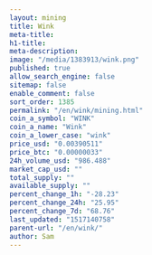 ```yaml
---
layout: mining
title: Wink
meta-title: 
h1-title: 
meta-description: 
image: "/media/1383913/wink.png"
published: true
allow_search_engine: false
sitemap: false
enable_comment: false
sort_order: 1385
permalink: "/en/wink/mining.html"
coin_a_symbol: "WINK"
coin_a_name: "Wink"
coin_a_lower_case: "wink"
price_usd: "0.00390511"
price_btc: "0.00000033"
24h_volume_usd: "986.488"
market_cap_usd: ""
total_supply: ""
available_supply: ""
percent_change_1h: "-28.23"
percent_change_24h: "25.95"
percent_change_7d: "68.76"
last_updated: "1517140758"
parent-url: "/en/wink/"
author: Sam
---
```


